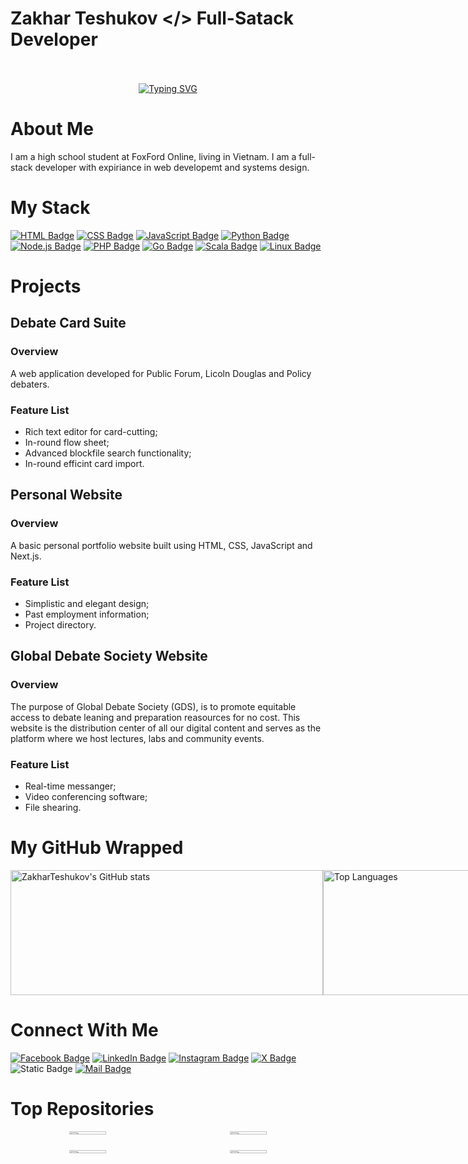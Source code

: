 # Zakhar Teshukov </> Full-Satack Developer

<div>
  <br />
  <br />
</div>


<div align="center" margin: 3000>
  <a href="https://git.io/typing-svg">
    <img src="https://readme-typing-svg.demolab.com?font=Fira+Code&size=50&duration=6500&pause=500&color=18ABF7&width=920&height=75&lines=console.log(%22Hello+World!%22);print(%22Zakhar+Teshukov%22);return(%22Full-StackDeveloper%22)" alt="Typing SVG" />
  </a>
</div>

#

# About Me
I am a high school student at FoxFord Online, living in Vietnam. I am a full-stack developer with expiriance in web developemt and systems design.

# My Stack

[![HTML Badge](https://img.shields.io/badge/HTML-E34F26?style=for-the-badge&logo=html5&logoColor=white&labelColor=cc3f1f)](https://developer.mozilla.org/en-US/docs/Web/HTML)
[![CSS Badge](https://img.shields.io/badge/CSS-1572B6?style=for-the-badge&logo=css3&logoColor=white&labelColor=0c4a7c)](https://developer.mozilla.org/en-US/docs/Web/CSS)
[![JavaScript Badge](https://img.shields.io/badge/JavaScript-F7DF1E?style=for-the-badge&logo=javascript&logoColor=black&labelColor=ccac1f)](https://developer.mozilla.org/en-US/docs/Web/JavaScript)
[![Python Badge](https://img.shields.io/badge/Python-3776AB?style=for-the-badge&logo=python&logoColor=white&labelColor=2a5a8d)](https://www.python.org/)
[![Node.js Badge](https://img.shields.io/badge/Node.js-339933?style=for-the-badge&logo=node.js&logoColor=white&labelColor=267a2b)](https://nodejs.org/)
[![PHP Badge](https://img.shields.io/badge/PHP-777BB4?style=for-the-badge&logo=php&logoColor=white&labelColor=5e5a8a)](https://www.php.net/)
[![Go Badge](https://img.shields.io/badge/Go-00ADD8?style=for-the-badge&logo=go&logoColor=white&labelColor=0091b3)](https://golang.org/)
[![Scala Badge](https://img.shields.io/badge/Scala-DC322F?style=for-the-badge&logo=scala&logoColor=white&labelColor=9c1e24)](https://www.scala-lang.org/)
[![Linux Badge](https://img.shields.io/badge/Linux-FCC624?style=for-the-badge&logo=linux&logoColor=black&labelColor=cc9a1f)](https://www.kernel.org/)

# Projects

## Debate Card Suite

### Overview
A web application developed for Public Forum, Licoln Douglas and Policy debaters. 

### Feature List
- Rich text editor for card-cutting;
- In-round flow sheet;
- Advanced blockfile search functionality;
- In-round efficint card import.

## Personal Website

### Overview
A basic personal portfolio website built using HTML, CSS, JavaScript and Next.js.

### Feature List
- Simplistic and elegant design;
- Past employment information;
- Project directory.

## Global Debate Society Website

### Overview
The purpose of Global Debate Society (GDS), is to promote equitable access to debate leaning and preparation reasources for no cost. This website is the distribution center of all our digital content and serves as the platform where we host lectures, labs and community events.

### Feature List
- Real-time messanger;
- Video conferencing software;
- File shearing.



# My GitHub Wrapped
<div style="display: flex; justify-content: space-between;">
  <img src="https://github-readme-stats.vercel.app/api?username=ZakharTeshukov&show_icons=true&theme=nightowl&rank_icon=progress&hide=issues&hide_border=true" width="500" height="200" alt="ZakharTeshukov's GitHub stats">
  <img src="https://github-readme-stats.vercel.app/api/top-langs/?username=ZakharTeshukov&layout=compact&theme=highcontrast&hide_border=true" width="330" height="200" alt="Top Languages">
</a>
</div>
<div>




</div>

# Connect With Me

[![Facebook Badge](https://img.shields.io/badge/-@ZakharTeshukov-1877F2?style=for-the-badge&logo=facebook&logoColor=white&labelColor=145bbf)](https://www.facebook.com/ZakharTeshukov/following/)
[![LinkedIn Badge](https://img.shields.io/badge/-@ZakharTeshukov-0077B5?style=for-the-badge&logo=linkedin&logoColor=white&labelColor=005b8e)](https://www.linkedin.com/in/zakharteshukov)
[![Instagram Badge](https://img.shields.io/badge/-@zakharteshukov-E4405F?style=for-the-badge&logo=instagram&logoColor=white&labelColor=b0354c)](https://www.instagram.com/zakharteshukov/)
[![X Badge](https://img.shields.io/badge/-@zakhar63707-808080?style=for-the-badge&logo=x&logoColor=white&labelColor=666666)](https://x.com/zakhar63707)
![Static Badge](https://img.shields.io/badge/LeetCode-black?style=for-the-badge&logo=leetcode&logoColor=white&labelColor=%23A17F00&color=%23F8C300&link=https%3A%2F%2Fx.com%2Fzakharteshukov)
[![Mail Badge](https://img.shields.io/badge/-zakharteshukov@gmail.com-9B4DFF?style=for-the-badge&logo=gmail&logoColor=white&labelColor=7A2EDD)](mailto:zakharteshukov@gmail.com)



# Top Repositories

<div style="display: flex; flex-wrap: wrap; gap: 10px; justify-content: space-between;">
  <a href="https://github.com/ZakharTeshukov/ZakharTeshukov.git" style="flex: 1; min-width: 200px; text-align: center;">
    <img src="https://gh-card.dev/repos/ZakharTeshukov/ZakharTeshukov.svg?link_target=_blank&theme=highcontrast" width="49%" />
  </a>
  <a href="https://github.com/ZakharTeshukov/GlobalDebateSociety" style="flex: 1; min-width: 200px; text-align: center;">
    <img src="https://gh-card.dev/repos/ZakharTeshukov/GlobalDebateSociety.svg?link_target=_blank&theme=highcontrast" width="49%" />
  </a>
  <a href="https://github.com/ZakharTeshukov/DebateRTE" style="flex: 1; min-width: 200px; text-align: center;">
    <img src="https://gh-card.dev/repos/ZakharTeshukov/DebateRTE.svg?link_target=_blank&theme=highcontrast" width="49%" />
  </a>
  <a href="https://github.com/ZakharTeshukov/Experimental" style="flex: 1; min-width: 200px; text-align: center;">
    <img src="https://gh-card.dev/repos/ZakharTeshukov/ZakharTeshukov.svg" width="49%" />
  </a>
</div>



<!--
**ZakharTeshukov/ZakharTeshukov** is a ✨ _special_ ✨ repository because its `README.md` (this file) appears on your GitHub profile.
Here are some ideas to get you started:
- 🔭 I’m currently working on ...
- 🌱 I’m currently learning ...
- 👯 I’m looking to collaborate on ...
- 🤔 I’m looking for help with ...
- 💬 Ask me about ...
- 📫 How to reach me: ...